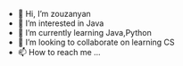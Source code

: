 - 👋 Hi, I’m zouzanyan
- 👀 I’m interested in Java
- 🌱 I’m currently learning Java,Python
- 💞️ I’m looking to collaborate on learning CS
- 📫 How to reach me ...




